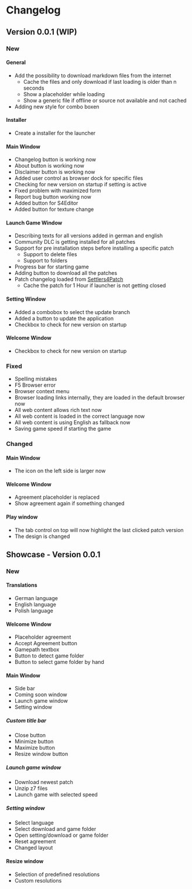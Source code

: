 # Changelog

## Version 0.0.1 (WIP)

### New

#### General

* Add the possibility to download markdown files from the internet
  * Cache the files and only download if last loading is older than n seconds
  * Show a placeholder while loading
  * Show a generic file if offline or source not available and not cached
* Adding new style for combo boxen

#### Installer

* Create a installer for the launcher  

#### Main Window

* Changelog button is working now
* About button is working now
* Disclaimer button is working now
* Added user control as browser dock for specific files
* Checking for new version on startup if setting is active
* Fixed problem with maximized form
* Report bug button working now
* Added button for S4Editor
* Added button for texture change

#### Launch Game Window

* Describing texts for all versions added in german and english
* Community DLC is getting installed for all patches
* Support for pre installation steps before installing a specific patch
  * Support to delete files
  * Support to folders 
* Progress bar for starting game
* Adding button to download all the patches
* Patch changelog loaded from [Settlers4Patch][patchChangelogSource]
  * Cache the patch for 1 Hour if launcher is not getting closed

#### Setting Window

* Added a combobox to select the update branch
* Added a button to update the application
* Checkbox to check for new version on startup

#### Welcome Window

* Checkbox to check for new version on startup

### Fixed

* Spelling mistakes
* F5 Browser error
* Browser context menu
* Browser loading links internally, they are loaded in the default browser now
* All web content allows rich text now
* All web content is loaded in the correct language now
* All web content is using English as fallback now
* Saving game speed if starting the game

### Changed

#### Main Window

* The icon on the left side is larger now

#### Welcome Window

* Agreement placeholder is replaced
* Show agreement again if something changed
#### Play window

* The tab control on top will now highlight the last clicked patch version
* The design is changed

## Showcase - Version 0.0.1

### New

#### Translations

* German language
* English language
* Polish language

#### Welcome Window

* Placeholder agreement
* Accept Agreement button
* Gamepath textbox
* Button to detect game folder
* Button to select game folder by hand

#### Main Window

* Side bar
* Coming soon window
* Launch game window
* Setting window

##### Custom title bar

* Close button
* Minimize button
* Maximize button
* Resize window button

##### Launch game window

* Download newest patch
* Unzip z7 files
* Launch game with selected speed

##### Setting window

* Select language
* Select download and game folder
* Open setting/download or game folder
* Reset agreement
* Changed layout

#### Resize window

* Selection of predefined resolutions
* Custom resolutions

[patchChangelogSource]: https://github.com/LitzeYT/Settlers4Patch